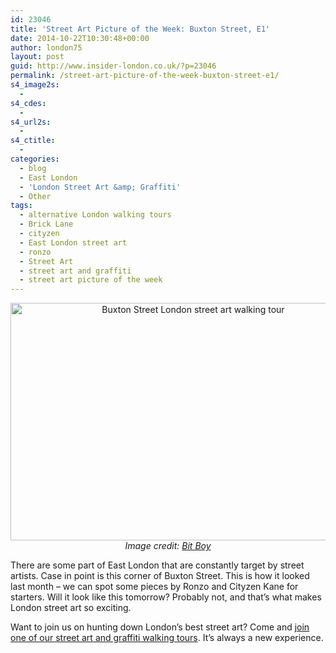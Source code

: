 ```yaml
---
id: 23046
title: 'Street Art Picture of the Week: Buxton Street, E1'
date: 2014-10-22T10:30:48+00:00
author: london75
layout: post
guid: http://www.insider-london.co.uk/?p=23046
permalink: /street-art-picture-of-the-week-buxton-street-e1/
s4_image2s:
  - 
s4_cdes:
  - 
s4_url2s:
  - 
s4_ctitle:
  - 
categories:
  - blog
  - East London
  - 'London Street Art &amp; Graffiti'
  - Other
tags:
  - alternative London walking tours
  - Brick Lane
  - cityzen
  - East London street art
  - ronzo
  - Street Art
  - street art and graffiti
  - street art picture of the week
---
```

<p style="text-align: center;">
  <a href="http://www.insider-london.co.uk/wp-content/uploads/2014/10/Buxton-Street-London-street-art.jpg"><img class="size-full wp-image-23049 aligncenter" src="http://www.insider-london.co.uk/wp-content/uploads/2014/10/Buxton-Street-London-street-art.jpg" alt="Buxton Street London street art walking tour" width="569" height="380" /></a><br /> <em>Image credit: <a href="https://www.flickr.com/photos/bitboy/15437028361/in/photolist-pw7NHp-pumV1o-peUgvJ-pwhfLu-pwj3X8-pe39yA-pdqx2e-psoY1u-pcZzeP-puaggx-pcXoZV-pBvxiK-pfs6hU-ptg2Zh-pt1pGp-pbNi1W-pbMSUG-pt1qrv-pt1jkn-pbKSf6-pr3VUm-pskz25-p9J7xo-p9ruvp-p98aUF-pcytQT-ptL7TX-pcyAe4-ptLgrP-pcxxfn-pu1Jf1-pcyBXK-pcxVaq-pcymMe-pu214W-ptn9C8-pbJTWs-ptdfRq-pteSfH-prcCHQ-pbJPkb-pbJ86e-pbK7sC-prcswN-ptcGns-pbKtSv-prc4Yb-prc2wC-pbK7hM-pbJCH9" target="_blank">Bit Boy</a></em>
</p>

<p style="text-align: left;">
  There are some part of East London that are constantly target by street artists. Case in point is this corner of Buxton Street. This is how it looked last month &#8211; we can spot some pieces by Ronzo and Cityzen Kane for starters. Will it look like this tomorrow? Probably not, and that&#8217;s what makes London street art so exciting.
</p>

<p style="text-align: left;">
  Want to join us on hunting down London&#8217;s best street art? Come and <a href="http://www.insider-london.co.uk/london-graffiti-artists-walking-tours/" target="_blank">join one of our street art and graffiti walking tours</a>. It&#8217;s always a new experience.
</p>